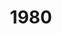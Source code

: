 ---
title: '1980'
countries:
- country: AUT
  indice: 0.29514574669338917
- country: DNK
  indice: 0.3674484202193525
- country: FIN
  indice: 0.27956381559442645
- country: FRA
  indice: 0.36844220151344365
- country: KOR
  indice: 0.2548697371861924
- country: NLD
  indice: 0.36043009062072145
- country: NZL
  indice: 0.30683063294090224
- country: NOR
  indice: 0.31622055892283285
- country: SWE
  indice: 0.3359117318586845
- country: CHN
  indice: 0.15530621367903452
---